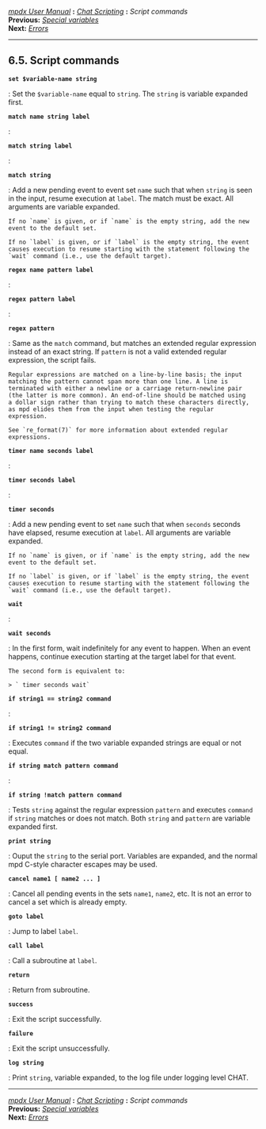 [*mpdx User Manual*](README.md) **:** [*Chat Scripting*](mpd50.md)
**:** *Script commands*\
**Previous:** [*Special variables*](mpd58.md)\
**Next:** [*Errors*](mpd60.md)

------------------------------------------------------------------------

## 6.5. Script commands

**`set $variable-name string `**

:   Set the `$variable-name` equal to `string`. The `string` is variable
    expanded first.

**`match name string label `**

:   

**`match string label `**

:   

**`match string `**

:   Add a new pending event to event set `name` such that when `string`
    is seen in the input, resume execution at `label`. The match must be
    exact. All arguments are variable expanded.

    If no `name` is given, or if `name` is the empty string, add the new
    event to the default set.

    If no `label` is given, or if `label` is the empty string, the event
    causes execution to resume starting with the statement following the
    `wait` command (i.e., use the default target).

**`regex name pattern label `**

:   

**`regex pattern label `**

:   

**`regex pattern `**

:   Same as the `match` command, but matches an extended regular
    expression instead of an exact string. If `pattern` is not a valid
    extended regular expression, the script fails.

    Regular expressions are matched on a line-by-line basis; the input
    matching the pattern cannot span more than one line. A line is
    terminated with either a newline or a carriage return-newline pair
    (the latter is more common). An end-of-line should be matched using
    a dollar sign rather than trying to match these characters directly,
    as mpd elides them from the input when testing the regular
    expression.

    See `re_format(7)` for more information about extended regular
    expressions.

**`timer name seconds label `**

:   

**`timer seconds label `**

:   

**`timer seconds `**

:   Add a new pending event to set `name` such that when `seconds`
    seconds have elapsed, resume execution at `label`. All arguments are
    variable expanded.

    If no `name` is given, or if `name` is the empty string, add the new
    event to the default set.

    If no `label` is given, or if `label` is the empty string, the event
    causes execution to resume starting with the statement following the
    `wait` command (i.e., use the default target).

**`wait `**

:   

**`wait seconds `**

:   In the first form, wait indefinitely for any event to happen. When
    an event happens, continue execution starting at the target label
    for that event.

    The second form is equivalent to:

    > ` timer seconds wait`

**`if string1 == string2 command `**

:   

**`if string1 != string2 command `**

:   Executes `command` if the two variable expanded strings are equal or
    not equal.

**`if string match pattern command `**

:   

**`if string !match pattern command `**

:   Tests `string` against the regular expression `pattern` and executes
    `command` if `string` matches or does not match. Both `string` and
    `pattern` are variable expanded first.

**`print string `**

:   Ouput the `string` to the serial port. Variables are expanded, and
    the normal mpd C-style character escapes may be used.

**`cancel name1 [ name2 ... ] `**

:   Cancel all pending events in the sets `name1`, `name2`, etc. It is
    not an error to cancel a set which is already empty.

**`goto label `**

:   Jump to label `label`.

**`call label `**

:   Call a subroutine at `label`.

**`return `**

:   Return from subroutine.

**`success `**

:   Exit the script successfully.

**`failure `**

:   Exit the script unsuccessfully.

**`log string `**

:   Print `string`, variable expanded, to the log file under logging
    level CHAT.

------------------------------------------------------------------------

[*mpdx User Manual*](README.md) **:** [*Chat Scripting*](mpd50.md)
**:** *Script commands*\
**Previous:** [*Special variables*](mpd58.md)\
**Next:** [*Errors*](mpd60.md)
